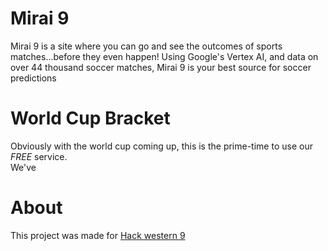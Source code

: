 # Mirai 9

Mirai 9 is a site where you can go and see the outcomes of sports matches...before they even happen!
Using Google's Vertex AI, and data on over 44 thousand soccer matches, Mirai 9 is your best source for soccer predictions

# World Cup Bracket

Obviously with the world cup coming up, this is the prime-time to use our *FREE* service.  
We've  





# About



This project was made for [Hack western 9](https://hack-western-9.devpost.com/?ref_feature=challenge&ref_medium=discover)
